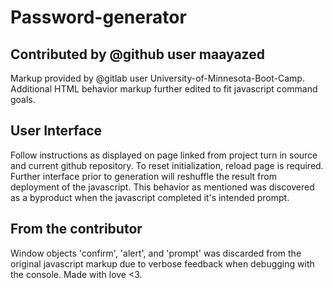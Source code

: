 # Password-generator
## Contributed by @github user maayazed

Markup provided by @gitlab user University-of-Minnesota-Boot-Camp. Additional HTML behavior markup further edited to fit javascript command goals. 

## User Interface

Follow instructions as displayed on page linked from project turn in source and current github repository. To reset initialization, reload page is required. Further interface prior to generation will reshuffle the result from deployment of the javascript. This behavior as mentioned was discovered as a byproduct when the javascript completed it's intended prompt. 

## From the contributor

Window objects 'confirm', 'alert', and 'prompt' was discarded from the original javascript markup due to verbose feedback when debugging with the console. Made with love <3.